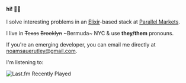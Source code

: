 #### hi! 👋🏻

I solve interesting problems in an [Elixir](https://elixir-lang.org)-based stack at [Parallel Markets](https://parallelmarkets.com/).

I live in ~~Texas~~ ~~Brooklyn~~ ~Bermuda~ NYC & use **they/them** pronouns.

If you're an emerging developer, you can email me directly at noamsauerutley@gmail.com.

I'm listening to:

![Last.fm Recently Played](https://lastfm-recently-played.vercel.app/api?user=voidfade&count=10)
